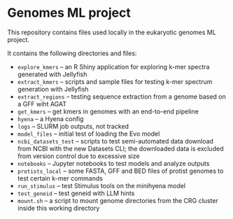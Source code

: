 # Genomes ML project

This repository contains files used locally in the eukaryotic genomes ML project. 

It contains the following directories and files:
- `explore_kmers` – an R Shiny application for exploring k-mer spectra generated with Jellyfish
- `extract_kmers` – scripts and sample files for testing k-mer spectrum generation with Jellyfish
- `extract_regions` – testing sequence extraction from a genome based on a GFF wiht AGAT
- `get_kmers` – get kmers in genomes with an end-to-end pipeline
- `hyena` – a Hyena config
- `logs` – SLURM job outputs, not tracked
- `model_files` – initial test of loading the Evo model
- `ncbi_datasets_test` – scripts to test semi-automated data download from NCBI with the new Datasets CLI; the downloaded data is excluded from version control due to excessive size
- `notebooks` – Jupyter notebooks to test models and analyze outputs
- `protists_local` – some FASTA, GFF and BED files of protist genomes to test certain k-mer commands
- `run_stimulus` – test Stimulus tools on the minihyena model
- `test_geneid` – test geneid with LLM hints
- `mount.sh` – a script to mount genome directories from the CRG cluster inside this working directory
